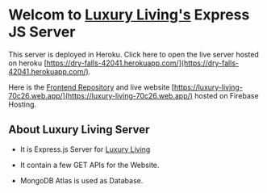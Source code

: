 # Welcom to [Luxury Living's](https://luxury-living-70c26.web.app/) Express JS Server

This server is deployed in Heroku. Click here to open the live server hosted on heroku [https://dry-falls-42041.herokuapp.com/](https://dry-falls-42041.herokuapp.com/).

Here is the [Frontend Repository](https://github.com/mdnajmul/luxury-living-react) and live website [https://luxury-living-70c26.web.app/](https://luxury-living-70c26.web.app/) hosted on Firebase Hosting.

## About Luxury Living Server

- It is Express.js Server for [Luxury Living](https://dry-falls-42041.herokuapp.com/)

- It contain a few GET APIs for the Website.

- MongoDB Atlas is used as Database.
